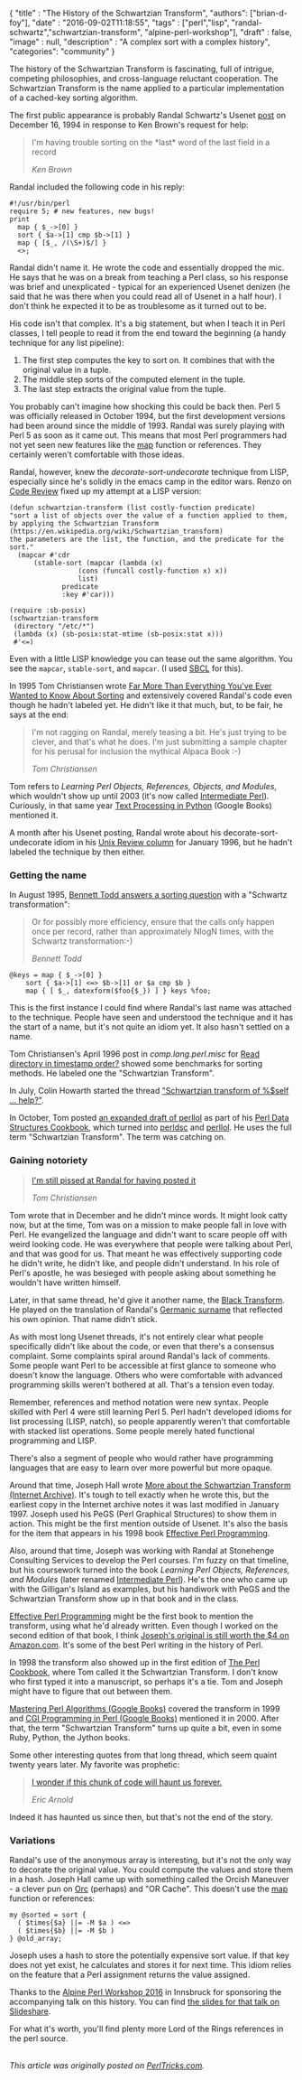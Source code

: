 
  {
    "title"  : "The History of the Schwartzian Transform",
    "authors": ["brian-d-foy"],
    "date"   : "2016-09-02T11:18:55",
    "tags"   : ["perl","lisp", "randal-schwartz","schwartzian-transform", "alpine-perl-workshop"],
    "draft"  : false,
    "image"  : null,
    "description" : "A complex sort with a complex history",
    "categories": "community"
  }


The history of the Schwartzian Transform is fascinating, full of intrigue, competing philosophies, and cross-language reluctant cooperation. The Schwartzian Transform is the name applied to a particular implementation of a cached-key sorting algorithm.

The first public appearance is probably Randal Schwartz's Usenet [post](https://groups.google.com/d/msg/comp.unix.shell/MdqXDOuzDG0/gcmc1IG9GckJ) on December 16, 1994 in response to Ken Brown's request for help:

> I'm having trouble sorting on the \*last\* word of the last field in a record
>
> *Ken Brown*

Randal included the following code in his reply:

``` prettyprint
#!/usr/bin/perl
require 5; # new features, new bugs!
print
  map { $_->[0] }
  sort { $a->[1] cmp $b->[1] }
  map { [$_, /(\S+)$/] }
  <>;
```

Randal didn't name it. He wrote the code and essentially dropped the mic. He says that he was on a break from teaching a Perl class, so his response was brief and unexplicated - typical for an experienced Usenet denizen (he said that he was there when you could read all of Usenet in a half hour). I don't think he expected it to be as troublesome as it turned out to be.

His code isn't that complex. It's a big statement, but when I teach it in Perl classes, I tell people to read it from the end toward the beginning (a handy technique for any list pipeline):

1. The first step computes the key to sort on. It combines that with the original value in a tuple.
1. The middle step sorts of the computed element in the tuple.
1. The last step extracts the original value from the tuple.

You probably can't imagine how shocking this could be back then. Perl 5 was officially released in October 1994, but the first development versions had been around since the middle of 1993. Randal was surely playing with Perl 5 as soon as it came out. This means that most Perl programmers had not yet seen new features like the [map](http://perldoc.perl.org/functions/map.html) function or references. They certainly weren't comfortable with those ideas.

Randal, however, knew the _decorate-sort-undecorate_ technique from LISP, especially since he's solidly in the emacs camp in the editor wars. Renzo on [Code Review](http://codereview.stackexchange.com/a/138436/13050) fixed up my attempt at a LISP version:

``` prettyprint
(defun schwartzian-transform (list costly-function predicate)
"sort a list of objects over the value of a function applied to them,
by applying the Schwartzian Transform (https://en.wikipedia.org/wiki/Schwartzian_transform)
the parameters are the list, the function, and the predicate for the sort."
  (mapcar #'cdr
      (stable-sort (mapcar (lambda (x)
                 (cons (funcall costly-function x) x))
                 list)
             predicate
             :key #'car)))

(require :sb-posix)
(schwartzian-transform
 (directory "/etc/*")
 (lambda (x) (sb-posix:stat-mtime (sb-posix:stat x)))
 #'<=)
```

Even with a little LISP knowledge you can tease out the same algorithm. You see the `mapcar`, `stable-sort`, and `mapcar`. (I used [SBCL](http://www.sbcl.org) for this).

In 1995 Tom Christiansen wrote [Far More Than Everything You've Ever Wanted to Know About Sorting](http://www.perl.com/doc/FMTEYEWTK/sort.html) and extensively covered Randal's code even though he hadn't labeled yet. He didn't like it that much, but, to be fair, he says at the end:

> I'm not ragging on Randal, merely teasing a bit. He's just trying to be clever, and that's what he does. I'm just submitting a sample chapter for his perusal for inclusion the mythical Alpaca Book :-)
>
> *Tom Christiansen*

Tom refers to _Learning Perl Objects, References, Objects, and Modules_, which wouldn't show up until 2003 (it's now called [Intermediate Perl](http://www.intermediateperl.com)). Curiously, in that same year [Text Processing in Python](https://books.google.com/books?id=GxKWdn7u4w8C&pg=PA113&dq=schwartzian+transform&hl=en&sa=X&ved=0ahUKEwir89e-krvNAhXMdz4KHW4uAqQQ6AEILjAC#v=onepage&q=schwartzian%20transform&f=false) (Google Books) mentioned it.

A month after his Usenet posting, Randal wrote about his decorate-sort-undecorate idiom in his [Unix Review column](http://www.stonehenge.com/merlyn/UnixReview/col06.html) for January 1996, but he hadn't labeled the technique by then either.

### Getting the name

In August 1995, [Bennett Todd answers a sorting question](https://groups.google.com/forum/?hl=en#!topic/comp.lang.perl.misc/fLo0RNV8oW8) with a "Schwartz transformation":

> Or for possibly more efficiency, ensure that the calls only happen once per
> record, rather than approximately NlogN times, with the Schwartz
> transformation:-)
>
> *Bennett Todd*

    @keys = map { $_->[0] }
        sort { $a->[1] <=> $b->[1] or $a cmp $b }
        map { [ $_, datexform($foo{$_}) ] } keys %foo;

This is the first instance I could find where Randal's last name was attached to the technique. People have seen and understood the technique and it has the start of a name, but it's not quite an idiom yet. It also hasn't settled on a name.

Tom Christiansen's April 1996 post in _comp.lang.perl.misc_ for [Read directory in timestamp order?](https://groups.google.com/d/msg/comp.lang.perl.misc/pw-Hl4byLnc/yzejRnku3RoJ) showed some benchmarks for sorting methods. He labeled one the "Schwartzian Transform".

In July, Colin Howarth started the thread ["Schwartzian transform of %$self ... help?"](https://groups.google.com/d/msg/comp.lang.perl.misc/6NEeX4XJx54/nmpMmReMIbcJ).

In October, Tom posted [an expanded draft of perllol](https://groups.google.com/d/msg/comp.lang.perl.misc/VIKNMCeNFAM/18UApg1hWy8J) as part of his [Perl Data Structures Cookbook](http://www.perl.com/doc/FMTEYEWTK/pdsc/), which turned into [perldsc](http://perldoc.perl.org/perldsc.html) and [perllol](http://perldoc.perl.org/perllol.html). He uses the full term "Schwartzian Transform". The term was catching on.

### Gaining notoriety

> [I'm still pissed at Randal for having posted it](https://groups.google.com/d/msg/comp.lang.perl.misc/fPx42DB2jd8/cC_6osV70mMJ)
>
> *Tom Christiansen*

Tom wrote that in December and he didn't mince words. It might look catty now, but at the time, Tom was on a mission to make people fall in love with Perl. He evangelized the language and didn't want to scare people off with weird looking code. He was everywhere that people were talking about Perl, and that was good for us. That meant he was effectively supporting code he didn't write, he didn't like, and people didn't understand. In his role of Perl's apostle, he was besieged with people asking about something he wouldn't have written himself.

Later, in that same thread, he'd give it another name, the [Black Transform](https://groups.google.com/d/msg/comp.lang.perl.misc/fPx42DB2jd8/cC_6osV70mMJ). He played on the translation of Randal's [Germanic surname](https://en.wikipedia.org/wiki/Schwartz_(surname)) that reflected his own opinion. That name didn't stick.

As with most long Usenet threads, it's not entirely clear what people specifically didn't like about the code, or even that there's a consensus complaint. Some complaints spiral around Randal's lack of comments. Some people want Perl to be accessible at first glance to someone who doesn't know the language. Others who were comfortable with advanced programming skills weren't bothered at all. That's a tension even today.

Remember, references and method notation were new syntax. People skilled with Perl 4 were still learning Perl 5. Perl hadn't developed idioms for list processing (LISP, natch), so people apparently weren't that comfortable with stacked list operations. Some people merely hated functional programming and LISP.

There's also a segment of people who would rather have programming languages that are easy to learn over more powerful but more opaque.

Around that time, Joseph Hall wrote [More about the Schwartzian Transform (Internet Archive)](http://web.archive.org/web/19961228210914/http://www.5sigma.com/perl/schwtr.html). It's tough to tell exactly when he wrote this, but the earliest copy in the Internet archive notes it was last modified in January 1997. Joseph used his PeGS (Perl Graphical Structures) to show them in action. This might be the first mention outside of Usenet. It's also the basis for the item that appears in his 1998 book [Effective Perl Programming](http://www.effectiveperlprogramming.com).

Also, around that time, Joseph was working with Randal at Stonehenge Consulting Services to develop the Perl courses. I'm fuzzy on that timeline, but his coursework turned into the book _Learning Perl Objects, References, and Modules_ (later renamed [Intermediate Perl](https://www.intermediateperl.com)). He's the one who came up with the Gilligan's Island as examples, but his handiwork with PeGS and the Schwartzian Transform show up in that book and in the class.

[Effective Perl Programming](http://www.effectiveperlprogramming.com) might be the first book to mention the transform, using what he'd already written. Even though I worked on the second edition of that book, I think [Joseph's original is still worth the $4 on Amazon.com](https://www.amazon.com/gp/product/0201419750/ref=as_li_qf_sp_asin_il_tl?ie=UTF8&tag=hashbang09-20&camp=1789&creative=9325&linkCode=as2&creativeASIN=0201419750&linkId=b8a4558fd65ec4c4bb17add6e194e5e4). It's some of the best Perl writing in the history of Perl.

In 1998 the transform also showed up in the first edition of [The Perl Cookbook](https://books.google.com/books?id=7q5QAAAAMAAJ&q=schwartzian+transform+%22programming+perl%22&dq=schwartzian+transform+%22programming+perl%22&hl=en&sa=X&ved=0ahUKEwjplePak7vNAhWSZj4KHYK9AtUQ6AEINDAD), where Tom called it the Schwartzian Transform. I don't know who first typed it into a manuscript, so perhaps it's a tie. Tom and Joseph might have to figure that out between them.

[Mastering Perl Algorithms (Google Books)](https://books.google.com/books?id=4ju67sMPwEkC&pg=PA111&dq=schwartzian+transform&hl=en&sa=X&ved=0ahUKEwir89e-krvNAhXMdz4KHW4uAqQQ6AEIOjAE#v=onepage&q=schwartzian%20transform&f=false) covered the transform in 1999 and [CGI Programming in Perl (Google Books)](https://books.google.com/books?id=gGNQ-O1WWQAC&pg=PA310&dq=schwartzian+transform&hl=en&sa=X&ved=0ahUKEwjo79KEk7vNAhWBMj4KHcBFDEY4ChDoAQhNMAg#v=onepage&q=schwartzian%20transform&f=false) mentioned it in 2000. After that, the term "Schwartzian Transform" turns up quite a bit, even in some Ruby, Python, the Jython books.

Some other interesting quotes from that long thread, which seem quaint twenty years later. My favorite was prophetic:

> [I wonder if this chunk of code will haunt us forever.](https://groups.google.com/d/msg/comp.lang.perl.misc/fPx42DB2jd8/CTRmyWyJW6MJ)
>
> *Eric Arnold*

Indeed it has haunted us since then, but that's not the end of the story.

### Variations

Randal's use of the anonymous array is interesting, but it's not the only way to decorate the original value. You could compute the values and store them in a hash. Joseph Hall came up with something called the Orcish Maneuver - a clever pun on [Orc](http://lotr.wikia.com/wiki/Orcs) (perhaps) and "OR Cache". This doesn't use the [map](http://perldoc.perl.org/functions/map.html) function  or references:

``` prettyprint
my @sorted = sort {
  ( $times{$a} ||= -M $a ) <=>
  ( $times{$b} ||= -M $b )
} @old_array;
```

Joseph uses a hash to store the potentially expensive sort value. If that key does not yet exist, he calculates and stores it for next time. This idiom relies on the feature that a Perl assignment returns the value assigned.

Thanks to the [Alpine Perl Workshop 2016](http://act.yapc.eu/alpineperl2016/) in Innsbruck for sponsoring the accompanying talk on this history. You can find [the slides for that talk on Slideshare](http://bit.ly/2bHNNx4).

For what it's worth, you'll find plenty more Lord of the Rings references in the perl source.

\
*This article was originally posted on [PerlTricks.com](http://perltricks.com).*
